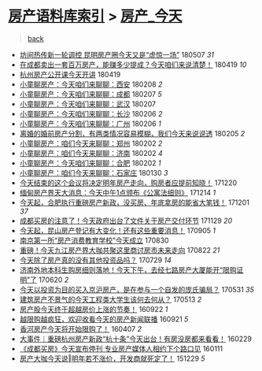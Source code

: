 [房产语料库索引](../../README.md)  > [房产_今天](房产_今天.md)
====
> [back](../README.md)

- [坊间热传新一轮调控 昆明房产圈今天又是“虚惊一场”](http://jkwz.applinzi.com/ittc/7100431197098476561.html#%E5%9D%8A%E9%97%B4%E7%83%AD%E4%BC%A0%E6%96%B0%E4%B8%80%E8%BD%AE%E8%B0%83%E6%8E%A7+%E6%98%86%E6%98%8E%E6%88%BF%E4%BA%A7%E5%9C%88%E4%BB%8A%E5%A4%A9%E5%8F%88%E6%98%AF%E2%80%9C%E8%99%9A%E6%83%8A%E4%B8%80%E5%9C%BA%E2%80%9D) 180507 *31* 
- [在成都卖出一套百万房产，能赚多少提成？今天咱们来说清楚！](http://jkwz.applinzi.com/ittc/7093805665854424071.html#%E5%9C%A8%E6%88%90%E9%83%BD%E5%8D%96%E5%87%BA%E4%B8%80%E5%A5%97%E7%99%BE%E4%B8%87%E6%88%BF%E4%BA%A7%EF%BC%8C%E8%83%BD%E8%B5%9A%E5%A4%9A%E5%B0%91%E6%8F%90%E6%88%90%EF%BC%9F%E4%BB%8A%E5%A4%A9%E5%92%B1%E4%BB%AC%E6%9D%A5%E8%AF%B4%E6%B8%85%E6%A5%9A%EF%BC%81) 180419 *10* 
- [杭州房产公开课今天开讲](http://jkwz.applinzi.com/ittc/7093551718275220487.html#%E6%9D%AD%E5%B7%9E%E6%88%BF%E4%BA%A7%E5%85%AC%E5%BC%80%E8%AF%BE%E4%BB%8A%E5%A4%A9%E5%BC%80%E8%AE%B2) 180419  
- [小童聊房产：今天咱们来聊聊：西安](http://jkwz.applinzi.com/ittc/7067672249031459851.html#%E5%B0%8F%E7%AB%A5%E8%81%8A%E6%88%BF%E4%BA%A7%EF%BC%9A%E4%BB%8A%E5%A4%A9%E5%92%B1%E4%BB%AC%E6%9D%A5%E8%81%8A%E8%81%8A%EF%BC%9A%E8%A5%BF%E5%AE%89) 180208 *2* 
- [小童聊房产：今天咱们来聊聊：成都](http://jkwz.applinzi.com/ittc/7067253700404184071.html#%E5%B0%8F%E7%AB%A5%E8%81%8A%E6%88%BF%E4%BA%A7%EF%BC%9A%E4%BB%8A%E5%A4%A9%E5%92%B1%E4%BB%AC%E6%9D%A5%E8%81%8A%E8%81%8A%EF%BC%9A%E6%88%90%E9%83%BD) 180207 *5* 
- [小童聊房产：今天咱们来聊聊：武汉](http://jkwz.applinzi.com/ittc/7067248416696828934.html#%E5%B0%8F%E7%AB%A5%E8%81%8A%E6%88%BF%E4%BA%A7%EF%BC%9A%E4%BB%8A%E5%A4%A9%E5%92%B1%E4%BB%AC%E6%9D%A5%E8%81%8A%E8%81%8A%EF%BC%9A%E6%AD%A6%E6%B1%89) 180207  
- [小童聊房产：今天咱们来聊聊：长沙](http://jkwz.applinzi.com/ittc/7066923676962653200.html#%E5%B0%8F%E7%AB%A5%E8%81%8A%E6%88%BF%E4%BA%A7%EF%BC%9A%E4%BB%8A%E5%A4%A9%E5%92%B1%E4%BB%AC%E6%9D%A5%E8%81%8A%E8%81%8A%EF%BC%9A%E9%95%BF%E6%B2%99) 180206 *2* 
- [小童聊房产：今天咱们来聊聊：广州](http://jkwz.applinzi.com/ittc/7066922486325576714.html#%E5%B0%8F%E7%AB%A5%E8%81%8A%E6%88%BF%E4%BA%A7%EF%BC%9A%E4%BB%8A%E5%A4%A9%E5%92%B1%E4%BB%AC%E6%9D%A5%E8%81%8A%E8%81%8A%EF%BC%9A%E5%B9%BF%E5%B7%9E) 180206 *1* 
- [离婚的婚前房产分割，有两类情况容易模糊，我们今天来说说透](http://jkwz.applinzi.com/ittc/7066292935706805255.html#%E7%A6%BB%E5%A9%9A%E7%9A%84%E5%A9%9A%E5%89%8D%E6%88%BF%E4%BA%A7%E5%88%86%E5%89%B2%EF%BC%8C%E6%9C%89%E4%B8%A4%E7%B1%BB%E6%83%85%E5%86%B5%E5%AE%B9%E6%98%93%E6%A8%A1%E7%B3%8A%EF%BC%8C%E6%88%91%E4%BB%AC%E4%BB%8A%E5%A4%A9%E6%9D%A5%E8%AF%B4%E8%AF%B4%E9%80%8F) 180205 *2* 
- [小童聊房产：咱们今天来聊聊：郑州](http://jkwz.applinzi.com/ittc/7065503564812518407.html#%E5%B0%8F%E7%AB%A5%E8%81%8A%E6%88%BF%E4%BA%A7%EF%BC%9A%E5%92%B1%E4%BB%AC%E4%BB%8A%E5%A4%A9%E6%9D%A5%E8%81%8A%E8%81%8A%EF%BC%9A%E9%83%91%E5%B7%9E) 180202 *2* 
- [小童聊房产：咱们今天来聊聊：济南](http://jkwz.applinzi.com/ittc/7065502247561987078.html#%E5%B0%8F%E7%AB%A5%E8%81%8A%E6%88%BF%E4%BA%A7%EF%BC%9A%E5%92%B1%E4%BB%AC%E4%BB%8A%E5%A4%A9%E6%9D%A5%E8%81%8A%E8%81%8A%EF%BC%9A%E6%B5%8E%E5%8D%97) 180202 *4* 
- [小童聊房产：今天咱们来聊聊：合肥](http://jkwz.applinzi.com/ittc/7065494222843413511.html#%E5%B0%8F%E7%AB%A5%E8%81%8A%E6%88%BF%E4%BA%A7%EF%BC%9A%E4%BB%8A%E5%A4%A9%E5%92%B1%E4%BB%AC%E6%9D%A5%E8%81%8A%E8%81%8A%EF%BC%9A%E5%90%88%E8%82%A5) 180202 *1* 
- [小童聊房产：咱们今天来聊聊：石家庄](http://jkwz.applinzi.com/ittc/7064339181960954896.html#%E5%B0%8F%E7%AB%A5%E8%81%8A%E6%88%BF%E4%BA%A7%EF%BC%9A%E5%92%B1%E4%BB%AC%E4%BB%8A%E5%A4%A9%E6%9D%A5%E8%81%8A%E8%81%8A%EF%BC%9A%E7%9F%B3%E5%AE%B6%E5%BA%84) 180130 *3* 
- [今天结束的这个会议将决定明年房产走向，购房者应提前知晓！](http://jkwz.applinzi.com/ittc/7049110329571673105.html#%E4%BB%8A%E5%A4%A9%E7%BB%93%E6%9D%9F%E7%9A%84%E8%BF%99%E4%B8%AA%E4%BC%9A%E8%AE%AE%E5%B0%86%E5%86%B3%E5%AE%9A%E6%98%8E%E5%B9%B4%E6%88%BF%E4%BA%A7%E8%B5%B0%E5%90%91%EF%BC%8C%E8%B4%AD%E6%88%BF%E8%80%85%E5%BA%94%E6%8F%90%E5%89%8D%E7%9F%A5%E6%99%93%EF%BC%81) 171220  
- [缅甸房产界天大消息：今天中午1点颁布《公寓法细则》](http://jkwz.applinzi.com/ittc/7046915866153714705.html#%E7%BC%85%E7%94%B8%E6%88%BF%E4%BA%A7%E7%95%8C%E5%A4%A9%E5%A4%A7%E6%B6%88%E6%81%AF%EF%BC%9A%E4%BB%8A%E5%A4%A9%E4%B8%AD%E5%8D%881%E7%82%B9%E9%A2%81%E5%B8%83%E3%80%8A%E5%85%AC%E5%AF%93%E6%B3%95%E7%BB%86%E5%88%99%E3%80%8B) 171214 *1* 
- [今天起，合肥执行重磅房产新政，没买房、年底拿房的能省大笔钱！](http://jkwz.applinzi.com/ittc/7042054749803774993.html#%E4%BB%8A%E5%A4%A9%E8%B5%B7%EF%BC%8C%E5%90%88%E8%82%A5%E6%89%A7%E8%A1%8C%E9%87%8D%E7%A3%85%E6%88%BF%E4%BA%A7%E6%96%B0%E6%94%BF%EF%BC%8C%E6%B2%A1%E4%B9%B0%E6%88%BF%E3%80%81%E5%B9%B4%E5%BA%95%E6%8B%BF%E6%88%BF%E7%9A%84%E8%83%BD%E7%9C%81%E5%A4%A7%E7%AC%94%E9%92%B1%EF%BC%81) 171201 *37* 
- [成都买房的注意了！今天政府出台了文件关于房产交付环节](http://jkwz.applinzi.com/ittc/7041485902830896145.html#%E6%88%90%E9%83%BD%E4%B9%B0%E6%88%BF%E7%9A%84%E6%B3%A8%E6%84%8F%E4%BA%86%EF%BC%81%E4%BB%8A%E5%A4%A9%E6%94%BF%E5%BA%9C%E5%87%BA%E5%8F%B0%E4%BA%86%E6%96%87%E4%BB%B6%E5%85%B3%E4%BA%8E%E6%88%BF%E4%BA%A7%E4%BA%A4%E4%BB%98%E7%8E%AF%E8%8A%82) 171129 *20* 
- [今天起，昆山房产登记有大变化！还有这些重要消息！](http://jkwz.applinzi.com/ittc/7009765055233786896.html#%E4%BB%8A%E5%A4%A9%E8%B5%B7%EF%BC%8C%E6%98%86%E5%B1%B1%E6%88%BF%E4%BA%A7%E7%99%BB%E8%AE%B0%E6%9C%89%E5%A4%A7%E5%8F%98%E5%8C%96%EF%BC%81%E8%BF%98%E6%9C%89%E8%BF%99%E4%BA%9B%E9%87%8D%E8%A6%81%E6%B6%88%E6%81%AF%EF%BC%81) 170905 *1* 
- [南京第一所“房产消费教育学校”今天成立](http://jkwz.applinzi.com/ittc/7007611657352905744.html#%E5%8D%97%E4%BA%AC%E7%AC%AC%E4%B8%80%E6%89%80%E2%80%9C%E6%88%BF%E4%BA%A7%E6%B6%88%E8%B4%B9%E6%95%99%E8%82%B2%E5%AD%A6%E6%A0%A1%E2%80%9D%E4%BB%8A%E5%A4%A9%E6%88%90%E7%AB%8B) 170830  
- [重磅！今天九江房产界大咖共聚这里商讨房市未来走向](http://jkwz.applinzi.com/ittc/7004554479800943633.html#%E9%87%8D%E7%A3%85%EF%BC%81%E4%BB%8A%E5%A4%A9%E4%B9%9D%E6%B1%9F%E6%88%BF%E4%BA%A7%E7%95%8C%E5%A4%A7%E5%92%96%E5%85%B1%E8%81%9A%E8%BF%99%E9%87%8C%E5%95%86%E8%AE%A8%E6%88%BF%E5%B8%82%E6%9C%AA%E6%9D%A5%E8%B5%B0%E5%90%91) 170822 *21* 
- [今天除了房产真的没有其他投资品吗？](http://jkwz.applinzi.com/ittc/6995298496008422416.html#%E4%BB%8A%E5%A4%A9%E9%99%A4%E4%BA%86%E6%88%BF%E4%BA%A7%E7%9C%9F%E7%9A%84%E6%B2%A1%E6%9C%89%E5%85%B6%E4%BB%96%E6%8A%95%E8%B5%84%E5%93%81%E5%90%97%EF%BC%9F) 170729 *14* 
- [济南外地本科生购房细则落地！今天下午，去经七路房产大厦能开“限购证明”了](http://jkwz.applinzi.com/ittc/6981271008659899397.html#%E6%B5%8E%E5%8D%97%E5%A4%96%E5%9C%B0%E6%9C%AC%E7%A7%91%E7%94%9F%E8%B4%AD%E6%88%BF%E7%BB%86%E5%88%99%E8%90%BD%E5%9C%B0%EF%BC%81%E4%BB%8A%E5%A4%A9%E4%B8%8B%E5%8D%88%EF%BC%8C%E5%8E%BB%E7%BB%8F%E4%B8%83%E8%B7%AF%E6%88%BF%E4%BA%A7%E5%A4%A7%E5%8E%A6%E8%83%BD%E5%BC%80%E2%80%9C%E9%99%90%E8%B4%AD%E8%AF%81%E6%98%8E%E2%80%9D%E4%BA%86) 170620 *2* 
- [今天以投资为目的买入京沪房产，是在参与一个自发的庞氏骗局？](http://jkwz.applinzi.com/ittc/6973955273868706820.html#%E4%BB%8A%E5%A4%A9%E4%BB%A5%E6%8A%95%E8%B5%84%E4%B8%BA%E7%9B%AE%E7%9A%84%E4%B9%B0%E5%85%A5%E4%BA%AC%E6%B2%AA%E6%88%BF%E4%BA%A7%EF%BC%8C%E6%98%AF%E5%9C%A8%E5%8F%82%E4%B8%8E%E4%B8%80%E4%B8%AA%E8%87%AA%E5%8F%91%E7%9A%84%E5%BA%9E%E6%B0%8F%E9%AA%97%E5%B1%80%EF%BC%9F) 170531 *35* 
- [建筑房产不景气的今天工程类大学生该何去何从？](http://jkwz.applinzi.com/ittc/6966932735712035844.html#%E5%BB%BA%E7%AD%91%E6%88%BF%E4%BA%A7%E4%B8%8D%E6%99%AF%E6%B0%94%E7%9A%84%E4%BB%8A%E5%A4%A9%E5%B7%A5%E7%A8%8B%E7%B1%BB%E5%A4%A7%E5%AD%A6%E7%94%9F%E8%AF%A5%E4%BD%95%E5%8E%BB%E4%BD%95%E4%BB%8E%EF%BC%9F) 170513 *2* 
- [房产股今天终于超越房价上涨的节奏！](http://jkwz.applinzi.com/ittc/6880704696423023621.html#%E6%88%BF%E4%BA%A7%E8%82%A1%E4%BB%8A%E5%A4%A9%E7%BB%88%E4%BA%8E%E8%B6%85%E8%B6%8A%E6%88%BF%E4%BB%B7%E4%B8%8A%E6%B6%A8%E7%9A%84%E8%8A%82%E5%A5%8F%EF%BC%81) 160922 *1* 
- [越限购越疯狂，欢迎收看今天的房产新闻联播](http://jkwz.applinzi.com/ittc/6880276431711503365.html#%E8%B6%8A%E9%99%90%E8%B4%AD%E8%B6%8A%E7%96%AF%E7%8B%82%EF%BC%8C%E6%AC%A2%E8%BF%8E%E6%94%B6%E7%9C%8B%E4%BB%8A%E5%A4%A9%E7%9A%84%E6%88%BF%E4%BA%A7%E6%96%B0%E9%97%BB%E8%81%94%E6%92%AD) 160921 *5* 
- [香河房产今天将开始限购了！](http://jkwz.applinzi.com/ittc/6818327917058589700.html#%E9%A6%99%E6%B2%B3%E6%88%BF%E4%BA%A7%E4%BB%8A%E5%A4%A9%E5%B0%86%E5%BC%80%E5%A7%8B%E9%99%90%E8%B4%AD%E4%BA%86%EF%BC%81) 160407 *2* 
- [大事件︱重磅杭州房产新政“杭十条”今天出台！有房没房都来看看！](http://jkwz.applinzi.com/ittc/6804363315664913413.html#%E5%A4%A7%E4%BA%8B%E4%BB%B6%EF%B8%B1%E9%87%8D%E7%A3%85%E6%9D%AD%E5%B7%9E%E6%88%BF%E4%BA%A7%E6%96%B0%E6%94%BF%E2%80%9C%E6%9D%AD%E5%8D%81%E6%9D%A1%E2%80%9D%E4%BB%8A%E5%A4%A9%E5%87%BA%E5%8F%B0%EF%BC%81%E6%9C%89%E6%88%BF%E6%B2%A1%E6%88%BF%E9%83%BD%E6%9D%A5%E7%9C%8B%E7%9C%8B%EF%BC%81) 160229  
- [《成都买房》今天宣布停刊 专业房产媒体人相约下个路口见](http://jkwz.applinzi.com/ittc/6786129173152269317.html#%E3%80%8A%E6%88%90%E9%83%BD%E4%B9%B0%E6%88%BF%E3%80%8B%E4%BB%8A%E5%A4%A9%E5%AE%A3%E5%B8%83%E5%81%9C%E5%88%8A+%E4%B8%93%E4%B8%9A%E6%88%BF%E4%BA%A7%E5%AA%92%E4%BD%93%E4%BA%BA%E7%9B%B8%E7%BA%A6%E4%B8%8B%E4%B8%AA%E8%B7%AF%E5%8F%A3%E8%A7%81) 160111  
- [房产大咖今天说‖明年若不涨价，开发商就死定了！](http://jkwz.applinzi.com/ittc/6781354370579039236.html#%E6%88%BF%E4%BA%A7%E5%A4%A7%E5%92%96%E4%BB%8A%E5%A4%A9%E8%AF%B4%E2%80%96%E6%98%8E%E5%B9%B4%E8%8B%A5%E4%B8%8D%E6%B6%A8%E4%BB%B7%EF%BC%8C%E5%BC%80%E5%8F%91%E5%95%86%E5%B0%B1%E6%AD%BB%E5%AE%9A%E4%BA%86%EF%BC%81) 151229 *5* 
